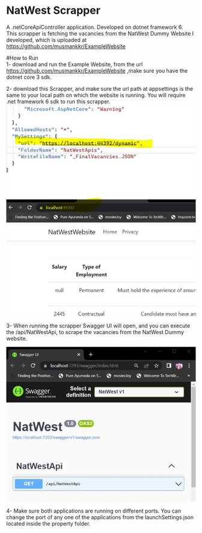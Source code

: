 # NatWest Scrapper
A .netCoreApiController application. Developed on dotnet framework 6.  
This scrapper is fetching the vacancies from the NatWest Dummy Website I developed, which is uploaded at https://github.com/musmankkr/ExampleWebsite  

#How to Run    
1- download and run the Example Website, from the url https://github.com/musmankkr/ExampleWebsite ,make sure you have the dotnet core 3 sdk.   


2- download this Scrapper, and make sure the url path at appsettings is the same to your local path on which the website is running. You will require .net framework 6 sdk to run this scrapper.
![alt text](https://github.com/musmankkr/NatWestScrapper/blob/master/Capture.JPG?raw=true)     
![alt text](https://github.com/musmankkr/NatWestScrapper/blob/master/Capture2.JPG?raw=true)        


3- When running the scrapper Swagger UI will open, and you can execute the /api/NatWestApi, to scrape the vacancies from the NatWest Dummy website.  


![alt text](https://github.com/musmankkr/NatWestScrapper/blob/master/Capture3.JPG?raw=true)     


4- Make sure both applications are running on different ports. You can change the port of any one of the applications from the launchSettings.json located inside the property folder.
